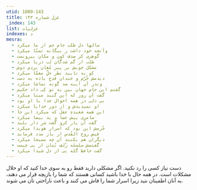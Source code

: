 ```yaml
---
utid: 1000-143
title: غزل شماره ۱۴۳
_index: 143
list: غزلیات
indexes: د
mesra:
  - سالها دل طلب جام جم از ما میکرد
  - وآنچه خود داشت ز بیگانه تمنّا میکرد
  - گوهری کز صدف کون و مکان بیرونست
  - طلب از گم شدگان لب دریا میکرد
  - مشکل خویش بر پیر مُغان بردم دوش
  - کو به تایید نظر حلِّ معمّا میکرد
  - دیدمش خُرّم و خندان قدحِ باده به دست
  - وندر آن آینه صد گونه تماشا میکرد
  - گفتم این جام جهان بین به تو کِی داد حکیم
  - گفت آن روز که این گنبد مینا میکرد
  - بی دلی در همه احوال خدا با او بود
  - او نمیدیدش و از دور خدایا میکرد
  - این همه شعبدهِ عقل که میکرد این جا
  - سامری پیش عصا و ید بیضا میکرد
  - گفت آن یار کزو گشت سَرِ دار بلند
  - جُرمش این بود که اسرار هویدا میکرد
  - فیض روح القُدس ار باز مدد فرماید
  - دیگران هم بکنند آن چه مسیحا میکرد
  - گفتمش سلسله زُلف بُتان از پی چیست
  - گفت حافظ گله یی از دل شیدا میکرد
---
```

دست نیاز کسی را رد نکنید. اگر مشکلی دارید فقط رو به سوی خدا کنید که او حلال مشکلات است. در همه حال با خدا باشید کسانی هستند که شما را بازیچه قرار می دهند، به آنان اطمینان ننید زیرا اسرار شما را فاش می کنند و باعث ناراحتی تان می شوند.
